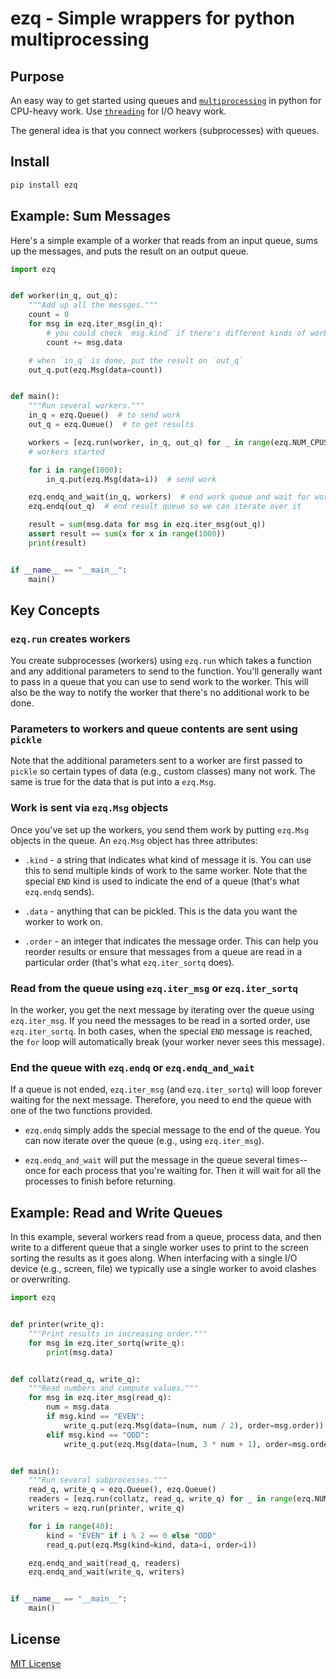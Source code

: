 # ezq - Simple wrappers for python multiprocessing

## Purpose

An easy way to get started using queues and [`multiprocessing`] in python for CPU-heavy
work. Use [`threading`] for I/O heavy work.

The general idea is that you connect workers (subprocesses) with queues.

[`multiprocessing`]: https://docs.python.org/3/library/multiprocessing.html
[`threading`]: https://docs.python.org/3/library/threading.html

## Install

```bash
pip install ezq
```

## Example: Sum Messages

Here's a simple example of a worker that reads from an input queue, sums up the
messages, and puts the result on an output queue.

```python
import ezq


def worker(in_q, out_q):
    """Add up all the messges."""
    count = 0
    for msg in ezq.iter_msg(in_q):
        # you could check `msg.kind` if there's different kinds of work
        count += msg.data

    # when `in_q` is done, put the result on `out_q`
    out_q.put(ezq.Msg(data=count))


def main():
    """Run several workers."""
    in_q = ezq.Queue()  # to send work
    out_q = ezq.Queue()  # to get results

    workers = [ezq.run(worker, in_q, out_q) for _ in range(ezq.NUM_CPUS)]
    # workers started

    for i in range(1000):
        in_q.put(ezq.Msg(data=i))  # send work

    ezq.endq_and_wait(in_q, workers)  # end work queue and wait for workers to finish
    ezq.endq(out_q)  # end result queue so we can iterate over it

    result = sum(msg.data for msg in ezq.iter_msg(out_q))
    assert result == sum(x for x in range(1000))
    print(result)


if __name__ == "__main__":
    main()
```

## Key Concepts

### `ezq.run` creates workers

You create subprocesses (workers) using `ezq.run` which takes a function and any
additional parameters to send to the function. You'll generally want to pass in a queue
that you can use to send work to the worker. This will also be the way to notify the
worker that there's no additional work to be done.

### Parameters to workers and queue contents are sent using `pickle`

Note that the additional parameters sent to a worker are first passed to `pickle` so
certain types of data (e.g., custom classes) many not work. The same is true for the data
that is put into a `ezq.Msg`.

### Work is sent via `ezq.Msg` objects

Once you've set up the workers, you send them work by putting `ezq.Msg` objects in the
queue. An `ezq.Msg` object has three attributes:

- `.kind` - a string that indicates what kind of message it is. You can use this to send
  multiple kinds of work to the same worker. Note that the special `END` kind is used to
  indicate the end of a queue (that's what `ezq.endq` sends).

- `.data` - anything that can be pickled. This is the data you want the worker to work on.

- `.order` - an integer that indicates the message order. This can help you reorder results
  or ensure that messages from a queue are read in a particular order
  (that's what `ezq.iter_sortq` does).

### Read from the queue using `ezq.iter_msg` or `ezq.iter_sortq`

In the worker, you get the next message by iterating over the queue using
`ezq.iter_msg`. If you need the messages to be read in a sorted order, use `ezq.iter_sortq`.
In both cases, when the special `END` message is reached, the `for` loop will automatically
break (your worker never sees this message).

### End the queue with `ezq.endq` or `ezq.endq_and_wait`

If a queue is not ended, `ezq.iter_msg` (and `ezq.iter_sortq`) will loop forever waiting
for the next message. Therefore, you need to end the queue with one of the two functions
provided.

- `ezq.endq` simply adds the special message to the end of the queue. You can now iterate
  over the queue (e.g., using `ezq.iter_msg`).

- `ezq.endq_and_wait` will put the message in the queue several times-- once for each
  process that you're waiting for. Then it will wait for all the processes to finish before
  returning.

## Example: Read and Write Queues

In this example, several workers read from a queue, process data, and then write to a
different queue that a single worker uses to print to the screen sorting the results as
it goes along. When interfacing with a single I/O device (e.g., screen, file) we typically use a single worker to avoid clashes or overwriting.

```python
import ezq


def printer(write_q):
    """Print results in increasing order."""
    for msg in ezq.iter_sortq(write_q):
        print(msg.data)


def collatz(read_q, write_q):
    """Read numbers and compute values."""
    for msg in ezq.iter_msg(read_q):
        num = msg.data
        if msg.kind == "EVEN":
            write_q.put(ezq.Msg(data=(num, num / 2), order=msg.order))
        elif msg.kind == "ODD":
            write_q.put(ezq.Msg(data=(num, 3 * num + 1), order=msg.order))


def main():
    """Run several subprocesses."""
    read_q, write_q = ezq.Queue(), ezq.Queue()
    readers = [ezq.run(collatz, read_q, write_q) for _ in range(ezq.NUM_CPUS - 1)]
    writers = ezq.run(printer, write_q)

    for i in range(40):
        kind = "EVEN" if i % 2 == 0 else "ODD"
        read_q.put(ezq.Msg(kind=kind, data=i, order=i))

    ezq.endq_and_wait(read_q, readers)
    ezq.endq_and_wait(write_q, writers)


if __name__ == "__main__":
    main()
```

## License

[MIT License](./LICENSE.md)
